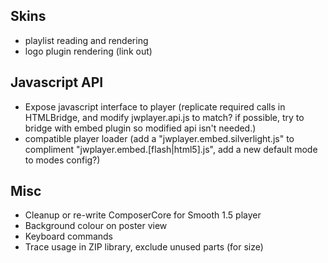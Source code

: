 Skins
-----
* playlist reading and rendering
* logo plugin rendering (link out)

Javascript API
--------------
* Expose javascript interface to player (replicate required calls in HTMLBridge, and modify jwplayer.api.js to match?
                                         if possible, try to bridge with embed plugin so modified api isn't needed.)
* compatible player loader (add a "jwplayer.embed.silverlight.js" to compliment "jwplayer.embed.[flash|html5].js",
  add a new default mode to modes config?)

Misc
----
* Cleanup or re-write ComposerCore for Smooth 1.5 player
* Background colour on poster view
* Keyboard commands
* Trace usage in ZIP library, exclude unused parts (for size)